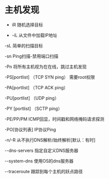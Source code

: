 
# 主机发现

+ iR                                                                随机选择目标

+ -iL                                                                从文件中加载IP地址

-sL                                                               简单的扫描目标

-sn                                                               Ping扫描-禁用端口扫描

-Pn                                                              将所有主机视为在在线，跳过主机发现

-PS[portlist]                                              （TCP SYN ping） 需要root权限

-PA[portlist]                                              （TCP ACK ping）

-PU[portlist]                                              （UDP  ping）

-PY [portlist]                                             （SCTP ping）

-PE/PP/PM                                                 ICMP回显，时间戳和网络掩码请求探测

-PO[协议列表]                                            IP协议Ping

-n/-R                                                           从不执行DNS解析/始终解析[默认：有时]

--dns-servers                                              指定自定义DNS服务器

--system-dns                                              使用OS的dns服务器

--traceroute                                                跟踪到每个主机的跃点路径